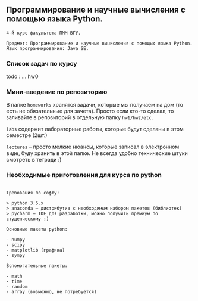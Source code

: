 ## Программирование и научные вычисления с помощью языка Python.

```
4-й курс факультета ПММ ВГУ.

Предмет: Программирование и научные вычисления с помощью языка Python.
Язык программирования: Java SE.
```

### Список задач по курсу

todo : ... hw0

### Мини-введение по репозиторию

В папке `homeworks` хранятся задачи, которые мы получаем на дом (то есть не обязательные для зачета). Просто если кто-то сделал, то заливайте в репозиторий в отдельную папку `hw1/hw2/etc`.

`labs` содержит лабораторные работы, которые будут сделаны в этом семестре (2шт.)

`lectures` – просто мелкие нюансы, которые записал в электронном виде, буду хранить в этой папке. Не всегда удобно технические штуки смотреть в тетради :)


### Необходимые приготовления для курса по python

```

Требования по софту:

> python 3.5.x
> anaconda – дистрибутив с необходимым набором пакетов (библиотек)
> pycharm – IDE для разработки, можно получить премиум по студенческому ;)

Основные пакеты python:

- numpy
- scipy
- matplotlib (графика)
- sympy

Вспомогательные пакеты:

- math
- time
- random
- array (возможно, не потребуется)

```
